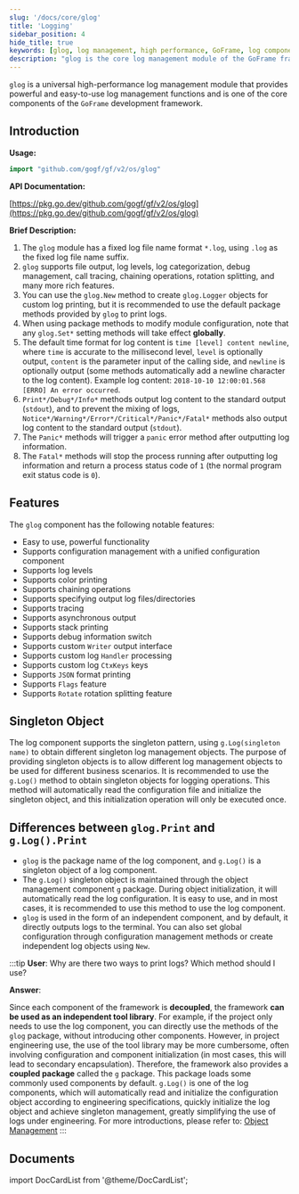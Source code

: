 ```yaml
---
slug: '/docs/core/glog'
title: 'Logging'
sidebar_position: 4
hide_title: true
keywords: [glog, log management, high performance, GoFrame, log component, debug management, log level, chaining operations, rotation splitting, singleton pattern]
description: "glog is the core log management module of the GoFrame framework, providing high-performance log management features. It supports file output, log levels, log categorization, and rich debugging and call-tracing features. Create custom Logger objects through glog.New or use the default methods to print logs. Notable features of the glog component include simplicity, support for color printing, asynchronous output, chaining operations, and custom log handling."
---
```


`glog` is a universal high-performance log management module that provides powerful and easy-to-use log management functions and is one of the core components of the `GoFrame` development framework.

## Introduction

**Usage:**

```go
import "github.com/gogf/gf/v2/os/glog"
```

**API Documentation:**

[https://pkg.go.dev/github.com/gogf/gf/v2/os/glog](https://pkg.go.dev/github.com/gogf/gf/v2/os/glog)

**Brief Description:**

1. The `glog` module has a fixed log file name format `*.log`, using `.log` as the fixed log file name suffix.
2. `glog` supports file output, log levels, log categorization, debug management, call tracing, chaining operations, rotation splitting, and many more rich features.
3. You can use the `glog.New` method to create `glog.Logger` objects for custom log printing, but it is recommended to use the default package methods provided by `glog` to print logs.
4. When using package methods to modify module configuration, note that any `glog.Set*` setting methods will take effect **globally**.
5. The default time format for log content is `time [level] content newline`, where `time` is accurate to the millisecond level, `level` is optionally output, `content` is the parameter input of the calling side, and `newline` is optionally output (some methods automatically add a newline character to the log content). Example log content: `2018-10-10 12:00:01.568 [ERRO] An error occurred`.
6. `Print*/Debug*/Info*` methods output log content to the standard output (`stdout`), and to prevent the mixing of logs, `Notice*/Warning*/Error*/Critical*/Panic*/Fatal*` methods also output log content to the standard output (`stdout`).
7. The `Panic*` methods will trigger a `panic` error method after outputting log information.
8. The `Fatal*` methods will stop the process running after outputting log information and return a process status code of `1` (the normal program exit status code is `0`).

## Features

The `glog` component has the following notable features:

- Easy to use, powerful functionality
- Supports configuration management with a unified configuration component
- Supports log levels
- Supports color printing
- Supports chaining operations
- Supports specifying output log files/directories
- Supports tracing
- Supports asynchronous output
- Supports stack printing
- Supports debug information switch
- Supports custom `Writer` output interface
- Supports custom log `Handler` processing
- Supports custom log `CtxKeys` keys
- Supports `JSON` format printing
- Supports `Flags` feature
- Supports `Rotate` rotation splitting feature

## Singleton Object

The log component supports the singleton pattern, using `g.Log(singleton name)` to obtain different singleton log management objects. The purpose of providing singleton objects is to allow different log management objects to be used for different business scenarios. It is recommended to use the `g.Log()` method to obtain singleton objects for logging operations. This method will automatically read the configuration file and initialize the singleton object, and this initialization operation will only be executed once.

## Differences between `glog.Print` and `g.Log().Print`

- `glog` is the package name of the log component, and `g.Log()` is a singleton object of a log component.
- The `g.Log()` singleton object is maintained through the object management component `g` package. During object initialization, it will automatically read the log configuration. It is easy to use, and in most cases, it is recommended to use this method to use the log component.
- `glog` is used in the form of an independent component, and by default, it directly outputs logs to the terminal. You can also set global configuration through configuration management methods or create independent log objects using `New`.

:::tip
**User**: Why are there two ways to print logs? Which method should I use?

**Answer**:

Since each component of the framework is **decoupled**, the framework **can be used as an independent tool library**. For example, if the project only needs to use the log component, you can directly use the methods of the `glog` package, without introducing other components. However, in project engineering use, the use of the tool library may be more cumbersome, often involving configuration and component initialization (in most cases, this will lead to secondary encapsulation). Therefore, the framework also provides a **coupled package** called the `g` package. This package loads some commonly used components by default. `g.Log()` is one of the log components, which will automatically read and initialize the configuration object according to engineering specifications, quickly initialize the log object and achieve singleton management, greatly simplifying the use of logs under engineering. For more introductions, please refer to: [Object Management](../对象管理.md)
:::

## Documents

import DocCardList from '@theme/DocCardList';

<DocCardList />